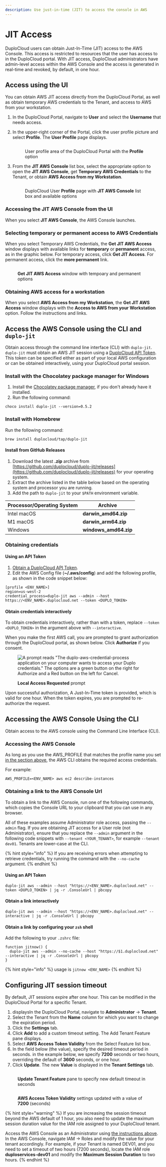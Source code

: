 ```yaml
---
description: Use just-in-time (JIT) to access the console in AWS
---
```


# JIT Access

DuploCloud users can obtain Just-In-Time (JIT) access to the AWS Console. This access is restricted to resources that the user has access to in the DuploCloud portal. With JIT access, DuploCloud administrators have admin-level access within the AWS Console and the access is generated in real-time and revoked, by default, in one hour.

## Access using the UI

You can obtain AWS JIT access directly from the DuploCloud Portal, as well as obtain temporary AWS credentials to the Tenant, and access to AWS from your workstation.&#x20;

1. In the DuploCloud Portal, navigate to **User** and select the **Username** that needs access.
2.  In the upper-right corner of the Portal, click the user profile picture and select **Profile**. The **User Profile** page displays.

    <figure><img src="../../.gitbook/assets/AWS_jit_profile (1).png" alt=""><figcaption><p>User profile area of the DuploCloud Portal with the <strong>Profile</strong> option</p></figcaption></figure>
3.  From the **JIT AWS Console** list box, select the appropriate option to open the **JIT AWS Console**, get **Temporary AWS Credentials** to the Tenant, or obtain **AWS Access from my Workstation**.&#x20;

    <figure><img src="../../.gitbook/assets/AWS_jit_profile2.png" alt=""><figcaption><p>DuploCloud User <strong>Profile</strong> page with <strong>JIT AWS Console</strong> list box and available options</p></figcaption></figure>

### Accessing the JIT AWS Console from the UI

When you select **JIT AWS Console**, the AWS Console launches.

### Selecting temporary or permanent access to AWS Credentials

When you select Temporary AWS Credentials, the **Get JIT AWS Access** window displays with available links for **temporary** or **permanent** access, as in the graphic below. For temporary access, click **Get JIT Access**. For permanent access, click the **more permanent** link.

<figure><img src="../../.gitbook/assets/AWS_jit_profile3.png" alt=""><figcaption><p><strong>Get JIT AWS Access</strong> window with tempoary and permanent options</p></figcaption></figure>

### Obtaining AWS access for a workstation

When you select **AWS Access from my Workstation**, the **Get JIT AWS Access** window displays with the **Access to AWS from your Workstation** option. Follow the instructions and links.

## Access the AWS Console using the CLI and `duplo-jit`

Obtain access through the command line interface (CLI) with `duplo-jit`. `duplo-jit` must obtain an AWS JIT session using a [DuploCloud API Token](https://docs.duplocloud.com/docs/administrator-tools/access-control/api-tokens). This token can be specified either as part of your local AWS configuration or can be obtained interactively, using your DuploCloud portal session.

### Install with the Chocolatey package manager for Windows

1. Install the [Chocolatey package manager](https://chocolatey.org/install), if you don't already have it installed.
2. Run the following command:&#x20;

```
choco install duplo-jit --version=0.5.2
```

### Install with Homebrew

Run the following command:&#x20;

```
brew install duplocloud/tap/duplo-jit
```

#### Install from GitHub Releases

1. Download the latest **.zip** archive from [https://github.com/duplocloud/duplo-jit/releases](https://github.com/duplocloud/duplo-jit/releases) for your operating system.
2. Extract the archive listed in the table below based on the operating system and processor you are running.&#x20;
3. Add the path to `duplo-jit` to your `$PATH` environment variable.&#x20;

| Processor/Operating System  | Archive                |
| --------------------------- | ---------------------- |
| Intel macOS                 | **darwin\_amd64.zip**  |
| M1 macOS                    | **darwin\_arm64.zip**  |
| Windows                     | **windows\_amd64.zip** |

### Obtaining credentials&#x20;

#### Using an API Token

1. [Obtain a DuploCloud API Token](https://docs.duplocloud.com/docs/administrator-tools/access-control/api-tokens).
2. Edit the AWS Config file (**\~/.aws/config**) and add the following profile, as shown in the code snippet below:

```
[profile <ENV_NAME>]
region=us-west-2
credential_process=duplo-jit aws --admin --host https://<ENV_NAME>.duplocloud.net --token <DUPLO_TOKEN>
```

#### Obtain credentials interactively

To obtain credentials interactively, rather than with a token, replace `--token <DUPLO_TOKEN>` in the argument above with `--interactive`.

When you make the first AWS call, you are prompted to grant authorization through the DuploCloud portal, as shown below. Click **Authorize** if you consent.

<figure><img src="../../.gitbook/assets/image (18) (1).png" alt="A prompt reads &#x22;The duplo-aws-credential-process application on your computer wants to access your Duplo credentials.&#x22; The options are a green button on the right for Authorize and a Red button on the left for Cancel."><figcaption><p><strong>Local Access Requested</strong> prompt</p></figcaption></figure>

Upon successful authorization, A Just-In-Time token is provided, which is valid for one hour. When the token expires, you are prompted to re-authorize the request.

## Accessing the AWS Console Using the CLI

Obtain access to the AWS console using the Command Line Interface (CLI).

### **Accessing the AWS Console**

As long as you use the AWS\_PROFILE that matches the profile name you set [in the section above](jit-access.md#obtaining-credentials), the AWS CLI obtains the required access credentials.

For example:

`AWS_PROFILE=<ENV_NAME> aws ec2 describe-instances`

### **Obtaining a link to the AWS Console Url**

To obtain a link to the AWS Console, run one of the following commands, which copies the Console URL to your clipboard that you can use in any browser.

All of these examples assume Administrator role access, passing the `--admin` flag. If you are obtaining JIT access for a User role (not Administrator), ensure that you replace the `--admin` argument in the following code snippets with `--tenant <YOUR_TENANT>`, for example `--tenant dev01`.  Tenants are lower-case at the CLI.

{% hint style="info" %}
If you are receiving errors when attempting to retrieve credentials, try running the command with the `--no-cache` argument.
{% endhint %}

#### Using an API Token

```
duplo-jit aws --admin --host "https://<ENV_NAME>.duplocloud.net" --token <DUPLO_TOKEN> | jq -r .ConsoleUrl | pbcopy
```

#### Obtain a link interactively

```
duplo-jit aws --admin --host "https://<ENV_NAME>.duplocloud.net" --interactive | jq -r .ConsoleUrl | pbcopy
```

#### Obtain a link by configuring your `zsh` shell

Add the following to your `.zshrc` file:

```
function jitnow() {
  duplo-jit aws --admin --no-cache --host "https://$1.duplocloud.net" --interactive | jq -r .ConsoleUrl | pbcopy
}
```

{% hint style="info" %}
usage is `jitnow <ENV_NAME>`
{% endhint %}

## Configuring JIT session timeout

By default, JIT sessions expire after one hour. This can be modified in the DuploCloud Portal for a specific Tenant.&#x20;

1. displaysIn the DuploCloud Portal, navigate to **Administrator** -> **Tenant**.
2. Select the Tenant from the **Name** column for which you want to change the expiration period.
3. Click the **Settings** tab.
4. Click **Add** to add a custom timeout setting. The Add Tenant Feature pane displays.
5. Select **AWS Access Token Validity** from the Select Feature list box.
6. In the field below (the value), specify the desired timeout period in seconds. in the example below, we specify **7200** seconds or two hours, overriding the default of **3600** seconds, or one hour.
7. Click **Update**. The new **Value** is displayed in the **Tenant Settings** tab.

<figure><img src="../../.gitbook/assets/update_tenant_JIT_TO.png" alt=""><figcaption><p><strong>Update Tenant Feature</strong> pane to specify new default timeout in seconds</p></figcaption></figure>

<figure><img src="../../.gitbook/assets/update_tenant_JIT_TO_output.png" alt=""><figcaption><p><strong>AWS Access Token Validity</strong> settings updated with a value of <strong>7200</strong> (seconds)</p></figcaption></figure>

{% hint style="warning" %}
If you are increasing the session timeout beyond the AWS default of 1 hour, you also need to update the maximum session duration value for the IAM role assigned to your DuploCloud tenant.&#x20;

Access the AWS Console as an Administrator using [the instructions above](jit-access.md#accessing-the-aws-console). In the AWS Console, navigate IAM -> Roles and modify the value for your tenant accordingly. For example, if your Tenant is named DEV01, and you need to set a timeout of two hours (7200 seconds), locate the IAM role **duploservices-dev01** and modify the **Maximum Session Duration** to two hours.
{% endhint %}

